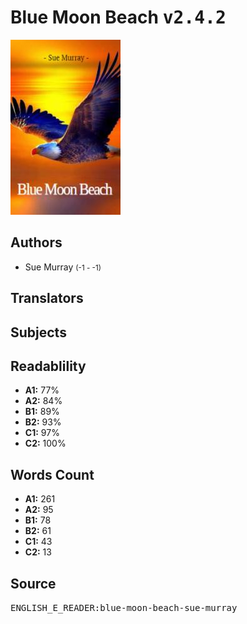 # Blue Moon Beach <kbd>v2.4.2</kbd>

![](./cover.medium.jpg "")

## Authors


 - Sue Murray <small>(-1 - -1)</small>

## Translators



## Subjects



## Readablility


 - **A1:** 77%
 - **A2:** 84%
 - **B1:** 89%
 - **B2:** 93%
 - **C1:** 97%
 - **C2:** 100%

## Words Count


 - **A1:** 261
 - **A2:** 95
 - **B1:** 78
 - **B2:** 61
 - **C1:** 43
 - **C2:** 13

## Source


<kbd>ENGLISH_E_READER:blue-moon-beach-sue-murray</kbd>

